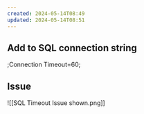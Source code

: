 ```yaml
---
created: 2024-05-14T08:49
updated: 2024-05-14T08:51
---
```


## Add to SQL connection string

;Connection Timeout=60;

## Issue

![[SQL Timeout Issue shown.png]]
